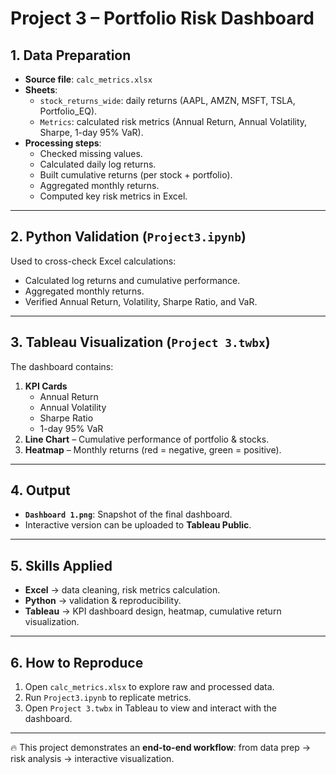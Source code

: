 # Project 3 – Portfolio Risk Dashboard  

## 1. Data Preparation  
- **Source file**: `calc_metrics.xlsx`  
- **Sheets**:  
  - `stock_returns_wide`: daily returns (AAPL, AMZN, MSFT, TSLA, Portfolio_EQ).  
  - `Metrics`: calculated risk metrics (Annual Return, Annual Volatility, Sharpe, 1-day 95% VaR).  
- **Processing steps**:  
  - Checked missing values.  
  - Calculated daily log returns.  
  - Built cumulative returns (per stock + portfolio).  
  - Aggregated monthly returns.  
  - Computed key risk metrics in Excel.  

---

## 2. Python Validation (`Project3.ipynb`)  
Used to cross-check Excel calculations:  
- Calculated log returns and cumulative performance.  
- Aggregated monthly returns.  
- Verified Annual Return, Volatility, Sharpe Ratio, and VaR.  

---

## 3. Tableau Visualization (`Project 3.twbx`)  
The dashboard contains:  
1. **KPI Cards**  
   - Annual Return  
   - Annual Volatility  
   - Sharpe Ratio  
   - 1-day 95% VaR  
2. **Line Chart** – Cumulative performance of portfolio & stocks.  
3. **Heatmap** – Monthly returns (red = negative, green = positive).  

---

## 4. Output  
- **`Dashboard 1.png`**: Snapshot of the final dashboard.  
- Interactive version can be uploaded to **Tableau Public**.  

---

## 5. Skills Applied  
- **Excel** → data cleaning, risk metrics calculation.  
- **Python** → validation & reproducibility.  
- **Tableau** → KPI dashboard design, heatmap, cumulative return visualization.  

---

## 6. How to Reproduce  
1. Open `calc_metrics.xlsx` to explore raw and processed data.  
2. Run `Project3.ipynb` to replicate metrics.  
3. Open `Project 3.twbx` in Tableau to view and interact with the dashboard.  

---

🔥 This project demonstrates an **end-to-end workflow**: from data prep → risk analysis → interactive visualization.
